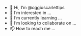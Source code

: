 - 👋 Hi, I’m @cggioscarlettips
- 👀 I’m interested in ...
- 🌱 I’m currently learning ...
- 💞️ I’m looking to collaborate on ...
- 📫 How to reach me ...

<!---
cggioscarlettips/cggioscarlettips is a ✨ special ✨ repository because its `README.md` (this file) appears on your GitHub profile.
You can click the Preview link to take a look at your changes.
--->
